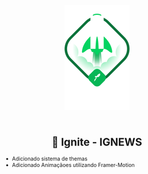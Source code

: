 <p align="center">
<img src="./.github/ignite.png" align="center" />
</p>

</br>

<h1 align="center">🚀 Ignite - IGNEWS</h1>
<p align="center"></p>
<p align="center">
<ul>
<li>Adicionado sistema de themas</li>
<li>Adicionado Animaçãoes utilizando Framer-Motion</li>
</ul>
</p>
